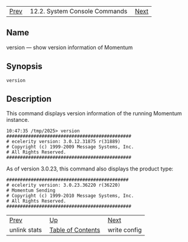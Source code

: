 |     |     |     |
| --- | --- | --- |
| [Prev](console_commands.unlink_stats)  | 12.2. System Console Commands |  [Next](console_commands.write_config.php) |

<a name="console_commands.version"></a>
## Name

version — show version information of Momentum

## Synopsis

`version`

<a name="idp16569184"></a>
## Description

This command displays version information of the running Momentum instance.

```
10:47:35 /tmp/2025> version
##############################################
# ecelerity version: 3.0.12.31875 r(31889)
# Copyright (c) 1999-2009 Message Systems, Inc.
# All Rights Reserved.
##############################################
```

As of version 3.0.23, this command also displays the product type:

```
#############################################
# ecelerity version: 3.0.23.36220 r(36220)
# Momentum Sending
# Copyright (c) 1999-2010 Message Systems, Inc.
# All Rights Reserved.
##############################################
```

|     |     |     |
| --- | --- | --- |
| [Prev](console_commands.unlink_stats)  | [Up](console.commands.non-module.php) |  [Next](console_commands.write_config.php) |
| unlink stats  | [Table of Contents](index) |  write config |
